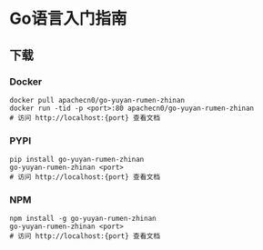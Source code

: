 # Go语言入门指南

## 下载

### Docker

```
docker pull apachecn0/go-yuyan-rumen-zhinan
docker run -tid -p <port>:80 apachecn0/go-yuyan-rumen-zhinan
# 访问 http://localhost:{port} 查看文档
```

### PYPI

```
pip install go-yuyan-rumen-zhinan
go-yuyan-rumen-zhinan <port>
# 访问 http://localhost:{port} 查看文档
```

### NPM

```
npm install -g go-yuyan-rumen-zhinan
go-yuyan-rumen-zhinan <port>
# 访问 http://localhost:{port} 查看文档
```